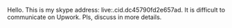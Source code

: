 Hello.
This is my skype address: live:.cid.dc45790fd2e657ad.
It is difficult to communicate on Upwork.
Pls, discuss in more details.
